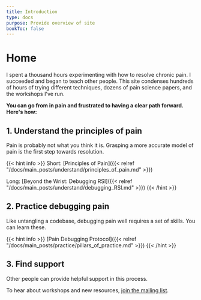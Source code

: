 ```yaml
---
title: Introduction
type: docs
purpose: Provide overview of site
bookToc: false
---
```


# Home

I spent a thousand hours experimenting with how to resolve chronic pain. I succeeded and began to teach other people. This site condenses hundreds of hours of trying different techniques, dozens of pain science papers, and the workshops I've run.

**You can go from in pain and frustrated to having a clear path forward. Here's how:**

## 1. Understand the principles of pain

Pain is probably not what you think it is. Grasping a more accurate model of pain is the first step towards resolution.

{{< hint info >}}
Short: [Principles of Pain]({{< relref "/docs/main_posts/understand/principles_of_pain.md" >}})

Long: [Beyond the Wrist: Debugging RSI]({{< relref "/docs/main_posts/understand/debugging_RSI.md" >}})
{{< /hint >}}

## 2. Practice debugging pain

Like untangling a codebase, debugging pain well requires a set of skills. You can learn these.

{{< hint info >}}
[Pain Debugging Protocol]({{< relref "/docs/main_posts/practice/pillars_of_practice.md" >}})
{{< /hint >}}


## 3. Find support

Other people can provide helpful support in this process.

To hear about workshops and new resources, [join the mailing list](https://landing.processing-pain.com/sign_up). 


